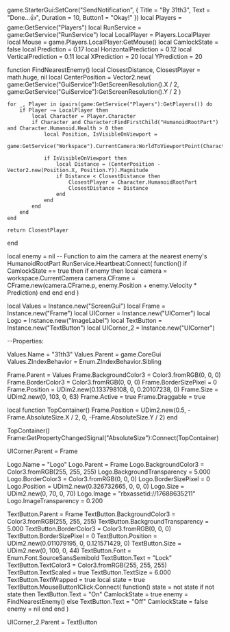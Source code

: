 game.StarterGui:SetCore("SendNotification", {
                        Title = "By 31th3",
                        Text = "Done...👍",
                        Duration = 10,
                        Button1 = "Okay!"
                    })
local Players = game:GetService("Players")
local RunService = game:GetService("RunService")
local LocalPlayer = Players.LocalPlayer
local Mouse = game.Players.LocalPlayer:GetMouse()
local CamlockState = false
local Prediction = 0.17
local HorizontalPrediction = 0.12
local VerticalPrediction = 0.11
local XPrediction = 20
local YPrediction = 20

function FindNearestEnemy()
    local ClosestDistance, ClosestPlayer = math.huge, nil
    local CenterPosition =
        Vector2.new(
        game:GetService("GuiService"):GetScreenResolution().X / 2,
        game:GetService("GuiService"):GetScreenResolution().Y / 2
    )

    for _, Player in ipairs(game:GetService("Players"):GetPlayers()) do
        if Player ~= LocalPlayer then
            local Character = Player.Character
            if Character and Character:FindFirstChild("HumanoidRootPart") and Character.Humanoid.Health > 0 then
                local Position, IsVisibleOnViewport =
                    game:GetService("Workspace").CurrentCamera:WorldToViewportPoint(Character.HumanoidRootPart.Position)

                if IsVisibleOnViewport then
                    local Distance = (CenterPosition - Vector2.new(Position.X, Position.Y)).Magnitude
                    if Distance < ClosestDistance then
                        ClosestPlayer = Character.HumanoidRootPart
                        ClosestDistance = Distance
                    end
                end
            end
        end
    end

    return ClosestPlayer
end

local enemy = nil
-- Function to aim the camera at the nearest enemy's HumanoidRootPart
RunService.Heartbeat:Connect(
    function()
        if CamlockState == true then
            if enemy then
                local camera = workspace.CurrentCamera
                camera.CFrame = CFrame.new(camera.CFrame.p, enemy.Position + enemy.Velocity * Prediction)
            end
        end
    end
)

local Values = Instance.new("ScreenGui")
local Frame = Instance.new("Frame")
local UICorner = Instance.new("UICorner")
local Logo = Instance.new("ImageLabel")
local TextButton = Instance.new("TextButton")
local UICorner_2 = Instance.new("UICorner")

--Properties:

Values.Name = "31th3"
Values.Parent = game.CoreGui
Values.ZIndexBehavior = Enum.ZIndexBehavior.Sibling

Frame.Parent = Values
Frame.BackgroundColor3 = Color3.fromRGB(0, 0, 0)
Frame.BorderColor3 = Color3.fromRGB(0, 0, 0)
Frame.BorderSizePixel = 0
Frame.Position = UDim2.new(0.133798108, 0, 0.20107238, 0)
Frame.Size = UDim2.new(0, 103, 0, 63)
Frame.Active = true
Frame.Draggable = true

local function TopContainer()
    Frame.Position = UDim2.new(0.5, -Frame.AbsoluteSize.X / 2, 0, -Frame.AbsoluteSize.Y / 2)
end

TopContainer()
Frame:GetPropertyChangedSignal("AbsoluteSize"):Connect(TopContainer)

UICorner.Parent = Frame

Logo.Name = "Logo"
Logo.Parent = Frame
Logo.BackgroundColor3 = Color3.fromRGB(255, 255, 255)
Logo.BackgroundTransparency = 5.000
Logo.BorderColor3 = Color3.fromRGB(0, 0, 0)
Logo.BorderSizePixel = 0
Logo.Position = UDim2.new(0.326732665, 0, 0, 0)
Logo.Size = UDim2.new(0, 70, 0, 70)
Logo.Image = "rbxassetid://17688635211"
Logo.ImageTransparency = 0.200

TextButton.Parent = Frame
TextButton.BackgroundColor3 = Color3.fromRGB(255, 255, 255)
TextButton.BackgroundTransparency = 5.000
TextButton.BorderColor3 = Color3.fromRGB(0, 0, 0)
TextButton.BorderSizePixel = 0
TextButton.Position = UDim2.new(0.011079195, 0, 0.121571429, 0)
TextButton.Size = UDim2.new(0, 100, 0, 44)
TextButton.Font = Enum.Font.SourceSansSemibold
TextButton.Text = "Lock"
TextButton.TextColor3 = Color3.fromRGB(255, 255, 255)
TextButton.TextScaled = true
TextButton.TextSize = 6.000
TextButton.TextWrapped = true
local state = true
TextButton.MouseButton1Click:Connect(
    function()
        state = not state
        if not state then
            TextButton.Text = "On"
            CamlockState = true
            enemy = FindNearestEnemy()
        else
            TextButton.Text = "Off"
            CamlockState = false
            enemy = nil
        end
    end
)

UICorner_2.Parent = TextButton
